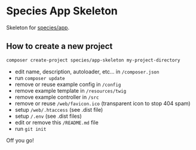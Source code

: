Species App Skeleton
====================

Skeleton for [species/app](https://github.com/SpacefulSpecies/App).


## How to create a new project

```bash
composer create-project species/app-skeleton my-project-directory
```

- edit name, description, autoloader, etc... in `/composer.json`
- run `composer update`
- remove or reuse example config in `/config`
- remove example template in `/resources/twig`
- remove example controller in `/src`
- remove or reuse `/web/favicon.ico` (transparent icon to stop 404 spam)
- setup `/web/.htaccess` (see .dist file)
- setup `/.env` (see .dist files)
- edit or remove this `/README.md` file
- run `git init`

Off you go!
